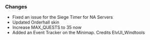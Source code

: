 ### Changes ###

  * Fixed an issue for the Siege Timer for NA Servers
  * Updated Orderhall skin
  * Increase MAX_QUESTS to 35 now
  * Added an Event Tracker on the Minimap. Credits ElvUI_Windtools
